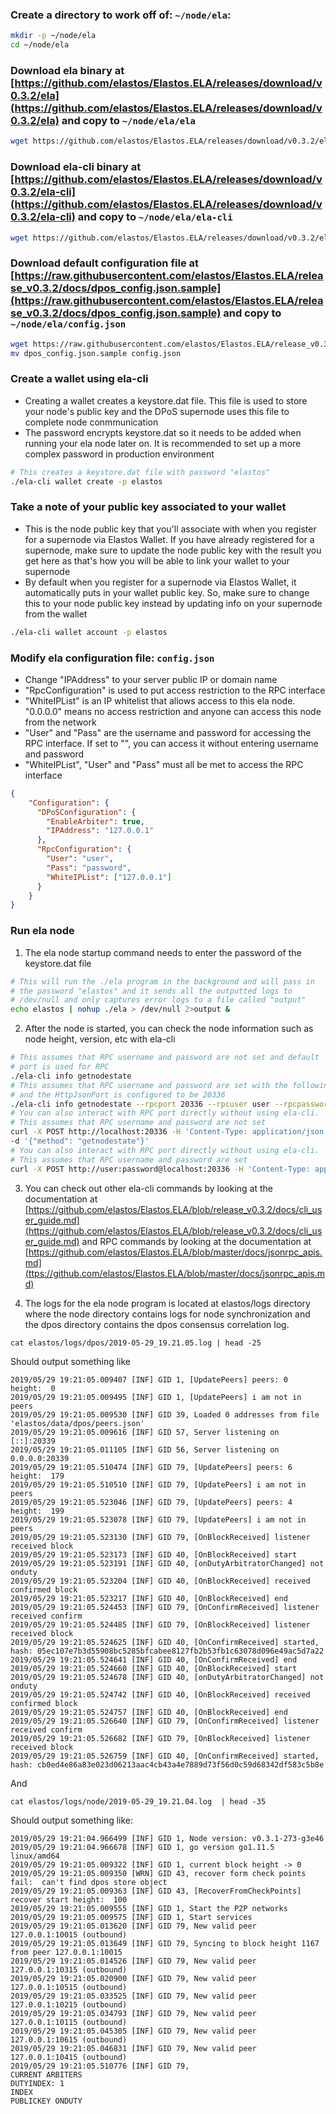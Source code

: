 ### Create a directory to work off of: `~/node/ela`:
```bash
mkdir -p ~/node/ela
cd ~/node/ela
```
### Download ela binary at [https://github.com/elastos/Elastos.ELA/releases/download/v0.3.2/ela](https://github.com/elastos/Elastos.ELA/releases/download/v0.3.2/ela) and copy to `~/node/ela/ela`
```bash
wget https://github.com/elastos/Elastos.ELA/releases/download/v0.3.2/ela
```
### Download ela-cli binary at [https://github.com/elastos/Elastos.ELA/releases/download/v0.3.2/ela-cli](https://github.com/elastos/Elastos.ELA/releases/download/v0.3.2/ela-cli) and copy to `~/node/ela/ela-cli`
```bash
wget https://github.com/elastos/Elastos.ELA/releases/download/v0.3.2/ela-cli
```
### Download default configuration file at [https://raw.githubusercontent.com/elastos/Elastos.ELA/release_v0.3.2/docs/dpos_config.json.sample](https://raw.githubusercontent.com/elastos/Elastos.ELA/release_v0.3.2/docs/dpos_config.json.sample) and copy to `~/node/ela/config.json`
```bash
wget https://raw.githubusercontent.com/elastos/Elastos.ELA/release_v0.3.2/docs/dpos_config.json.sample
mv dpos_config.json.sample config.json
```
### Create a wallet using ela-cli
- Creating a wallet creates a keystore.dat file. This file is used to store your node's public key and the DPoS supernode uses this file to complete node conmmunication
- The password encrypts keystore.dat so it needs to be added when running your ela node later on. It is recommended to set up a more complex password in production environment
```bash
# This creates a keystore.dat file with password "elastos"
./ela-cli wallet create -p elastos 
```
### Take a note of your public key associated to your wallet
- This is the node public key that you'll associate with when you register for a supernode via Elastos Wallet. If you have already registered for a supernode, make sure to update the node public key with the result you get here as that's how you will be able to link your wallet to your supernode
- By default when you register for a supernode via Elastos Wallet, it automatically puts in your wallet public key. So, make sure to change this to your node public key instead by updating info on your supernode from the wallet
```bash
./ela-cli wallet account -p elastos
```
### Modify ela configuration file: `config.json`
- Change "IPAddress" to your server public IP or domain name
- "RpcConfiguration" is used to put access restriction to the RPC interface
- "WhiteIPList" is an IP whitelist that allows access to this ela node. "0.0.0.0" means no access restriction and anyone can access this node from the network
- "User" and "Pass" are the username and password for accessing the RPC interface. If set to "", you can access it without entering username and password
- "WhiteIPList", "User" and "Pass" must all be met to access the RPC interface
```json
{
    "Configuration": {
      "DPoSConfiguration": {
        "EnableArbiter": true,
        "IPAddress": "127.0.0.1"
      },
      "RpcConfiguration": {
        "User": "user",
        "Pass": "password",
        "WhiteIPList": ["127.0.0.1"]
      }
    }
}
```
### Run ela node 
1. The ela node startup command needs to enter the password of the keystore.dat file
```bash
# This will run the ./ela program in the background and will pass in
# the password "elastos" and it sends all the outputted logs to 
# /dev/null and only captures error logs to a file called "output"
echo elastos | nohup ./ela > /dev/null 2>output & 
```
2. After the node is started, you can check the node information such as node height, version, etc with ela-cli
```bash
# This assumes that RPC username and password are not set and default
# port is used for RPC
./ela-cli info getnodestate
# This assumes that RPC username and password are set with the following
# and the HttpJsonPort is configured to be 20336
./ela-cli info getnodestate --rpcport 20336 --rpcuser user --rpcpassword password
# You can also interact with RPC port directly without using ela-cli. 
# This assumes that RPC username and password are not set
curl -X POST http://localhost:20336 -H 'Content-Type: application/json' \
-d '{"method": "getnodestate"}'
# You can also interact with RPC port directly without using ela-cli. 
# This assumes that RPC username and password are set
curl -X POST http://user:password@localhost:20336 -H 'Content-Type: application/json' -d '{"method": "getnodestate"}'
```
3. You can check out other ela-cli commands by looking at the documentation at [https://github.com/elastos/Elastos.ELA/blob/release_v0.3.2/docs/cli_user_guide.md](https://github.com/elastos/Elastos.ELA/blob/release_v0.3.2/docs/cli_user_guide.md) and RPC commands by looking at the documentation at [https://github.com/elastos/Elastos.ELA/blob/master/docs/jsonrpc_apis.md](ttps://github.com/elastos/Elastos.ELA/blob/master/docs/jsonrpc_apis.md)

4. The logs for the ela node program is located at elastos/logs directory where the node directory contains logs for node synchronization and the dpos directory contains the dpos consensus correlation log. 

```
cat elastos/logs/dpos/2019-05-29_19.21.05.log | head -25
```

Should output something like 
```
2019/05/29 19:21:05.009407 [INF] GID 1, [UpdatePeers] peers: 0  height:  0
2019/05/29 19:21:05.009495 [INF] GID 1, [UpdatePeers] i am not in peers
2019/05/29 19:21:05.009530 [INF] GID 39, Loaded 0 addresses from file 'elastos/data/dpos/peers.json'
2019/05/29 19:21:05.009616 [INF] GID 57, Server listening on [::]:20339
2019/05/29 19:21:05.011105 [INF] GID 56, Server listening on 0.0.0.0:20339
2019/05/29 19:21:05.510474 [INF] GID 79, [UpdatePeers] peers: 6  height:  179
2019/05/29 19:21:05.510510 [INF] GID 79, [UpdatePeers] i am not in peers
2019/05/29 19:21:05.523046 [INF] GID 79, [UpdatePeers] peers: 4  height:  199
2019/05/29 19:21:05.523078 [INF] GID 79, [UpdatePeers] i am not in peers
2019/05/29 19:21:05.523130 [INF] GID 79, [OnBlockReceived] listener received block
2019/05/29 19:21:05.523173 [INF] GID 40, [OnBlockReceived] start
2019/05/29 19:21:05.523191 [INF] GID 40, [onDutyArbitratorChanged] not onduty
2019/05/29 19:21:05.523204 [INF] GID 40, [OnBlockReceived] received confirmed block
2019/05/29 19:21:05.523217 [INF] GID 40, [OnBlockReceived] end
2019/05/29 19:21:05.524453 [INF] GID 79, [OnConfirmReceived] listener received confirm
2019/05/29 19:21:05.524485 [INF] GID 79, [OnBlockReceived] listener received block
2019/05/29 19:21:05.524625 [INF] GID 40, [OnConfirmReceived] started, hash: 05ec107e7b3d55908bc5285bfcabee8127fb2b53fb1c63078d096e49ac5d7a22
2019/05/29 19:21:05.524641 [INF] GID 40, [OnConfirmReceived] end
2019/05/29 19:21:05.524660 [INF] GID 40, [OnBlockReceived] start
2019/05/29 19:21:05.524678 [INF] GID 40, [onDutyArbitratorChanged] not onduty
2019/05/29 19:21:05.524742 [INF] GID 40, [OnBlockReceived] received confirmed block
2019/05/29 19:21:05.524757 [INF] GID 40, [OnBlockReceived] end
2019/05/29 19:21:05.526640 [INF] GID 79, [OnConfirmReceived] listener received confirm
2019/05/29 19:21:05.526682 [INF] GID 79, [OnBlockReceived] listener received block
2019/05/29 19:21:05.526759 [INF] GID 40, [OnConfirmReceived] started, hash: cb0ed4e86a83e023d06213aac4cb43a4e7889d73f56d0c59d68342df583c5b8e
```

And 

```
cat elastos/logs/node/2019-05-29_19.21.04.log  | head -35
```

Should output something like:

```
2019/05/29 19:21:04.966499 [INF] GID 1, Node version: v0.3.1-273-g3e46
2019/05/29 19:21:04.966678 [INF] GID 1, go version go1.11.5 linux/amd64
2019/05/29 19:21:05.009322 [INF] GID 1, current block height -> 0
2019/05/29 19:21:05.009350 [WRN] GID 43, recover form check points fail:  can't find dpos store object
2019/05/29 19:21:05.009363 [INF] GID 43, [RecoverFromCheckPoints] recover start height:  100
2019/05/29 19:21:05.009555 [INF] GID 1, Start the P2P networks
2019/05/29 19:21:05.009575 [INF] GID 1, Start services
2019/05/29 19:21:05.013620 [INF] GID 79, New valid peer 127.0.0.1:10015 (outbound)
2019/05/29 19:21:05.013649 [INF] GID 79, Syncing to block height 1167 from peer 127.0.0.1:10015
2019/05/29 19:21:05.014526 [INF] GID 79, New valid peer 127.0.0.1:10315 (outbound)
2019/05/29 19:21:05.020900 [INF] GID 79, New valid peer 127.0.0.1:10515 (outbound)
2019/05/29 19:21:05.033525 [INF] GID 79, New valid peer 127.0.0.1:10215 (outbound)
2019/05/29 19:21:05.034793 [INF] GID 79, New valid peer 127.0.0.1:10115 (outbound)
2019/05/29 19:21:05.045305 [INF] GID 79, New valid peer 127.0.0.1:10615 (outbound)
2019/05/29 19:21:05.046831 [INF] GID 79, New valid peer 127.0.0.1:10415 (outbound)
2019/05/29 19:21:05.510776 [INF] GID 79, 
CURRENT ARBITERS
DUTYINDEX: 1
INDEX                                                          PUBLICKEY ONDUTY 
```